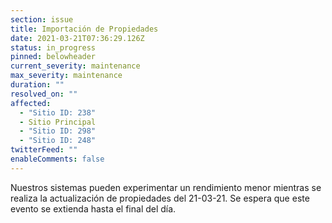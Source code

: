 ```yaml
---
section: issue
title: Importación de Propiedades
date: 2021-03-21T07:36:29.126Z
status: in_progress
pinned: belowheader
current_severity: maintenance
max_severity: maintenance
duration: ""
resolved_on: ""
affected:
  - "Sitio ID: 238"
  - Sitio Principal
  - "Sitio ID: 298"
  - "Sitio ID: 248"
twitterFeed: ""
enableComments: false
---
```

Nuestros sistemas pueden experimentar un rendimiento menor mientras se realiza la actualización de propiedades del 21-03-21. Se espera que este evento se extienda hasta el final del día.